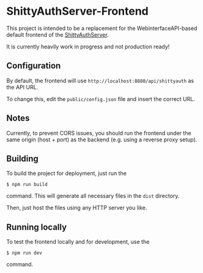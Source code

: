 # ShittyAuthServer-Frontend
This project is intended to be a replacement for the WebinterfaceAPI-based default frontend of the [ShittyAuthServer](https://github.com/MrLetsplay2003/ShittyAuthServer).

It is currently heavily work in progress and not production ready!

## Configuration
By default, the frontend will use `http://localhost:8880/api/shittyauth` as the API URL.

To change this, edit the `public/config.json` file and insert the correct URL.

## Notes
Currently, to prevent CORS issues, you should run the frontend under the same origin (host + port) as the backend (e.g. using a reverse proxy setup).

## Building
To build the project for deployment, just run the
```
$ npm run build
```
command. This will generate all necessary files in the `dist` directory.

Then, just host the files using any HTTP server you like.

## Running locally
To test the frontend locally and for development, use the
```
$ npm run dev
```
command.
